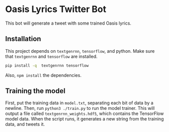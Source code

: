 # Oasis Lyrics Twitter Bot

This bot will generate a tweet with some trained Oasis lyrics.

## Installation

This project depends on `textgenrnn`, `tensorflow`, and python. Make sure that `textgenrnn` and `tensorflow` are installed.

```sh
pip install -q  textgenrnn tensorflow
```

Also, `npm install` the dependencies.

## Training the model

First, put the training data in `model.txt`, separating each bit of data by a newline. Then, run `python3 ./train.py` to run the model trainer. This will output a file called `textgenrnn_weights.hdf5`, which contains the TensorFlow model data. When the script runs, it generates a new string from the training data, and tweets it.
